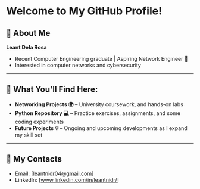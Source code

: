 # Welcome to My GitHub Profile!

## 📍 About Me
**Leant Dela Rosa**  
- Recent Computer Engineering graduate | Aspiring Network Engineer 🎯  
- Interested in computer networks and cybersecurity   

---

## 📂 What You'll Find Here:
- **Networking Projects 🌍** – University coursework, and hands-on labs  
- **Python Repository 💻** – Practice exercises, assignments, and some coding experiments  
- **Future Projects 💡** – Ongoing and upcoming developments as I expand my skill set  

---

## 📧 My Contacts
- Email: [leantnidr04@gmail.com]  
- LinkedIn: [www.linkedin.com/in/leantnidr/]  
